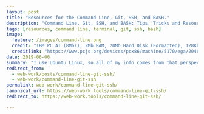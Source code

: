 ```yaml
---
layout: post
title: "Resources for the Command Line, Git, SSH, and BASH."
description: "Command Line, Git, SSH, and BASH: Tips, Tricks and Resources."
tags: [resources, command line, terminal, git, ssh, bash]
image:
  feature: /images/command-line.png
  credit: "IBM PC AT (8Mhz), 2Mb RAM, 20Mb Hard Disk (Formatted), 128Kb EGA, Enhanced Color Display"
  creditlink: "https://www.pcjs.org/devices/pcx86/machine/5170/ega/2048kb/rev3/vt100/"
date: 2019-06-06
summary: "I use Ubuntu Linux, so all of my info comes from that perspective. That said, most of it translates pretty simply, and much (most?) of this information is platform independent."
redirect_from:
  - web-work/posts/command-line-git-ssh/
  - web-work/command-line-git-ssh
permalink: web-work/command-line-git-ssh/
canonical_url: https://web-work.tools/command-line-git-ssh/
redirect_to: https://web-work.tools/command-line-git-ssh/

---
```

